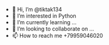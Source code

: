- 👋 Hi, I’m @tiktak134
- 👀 I’m interested in Python
- 🌱 I’m currently learning ...
- 💞️ I’m looking to collaborate on ...
- 📫 How to reach me +79959046020

<!---
tiktak134/tiktak134 is a ✨ special ✨ repository because its `README.md` (this file) appears on your GitHub profile.
You can click the Preview link to take a look at your changes.
--->
